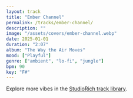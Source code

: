 ```yaml
---
layout: track
title: "Ember Channel"
permalink: /tracks/ember-channel/
description: ""
image: "/assets/covers/ember-channel.webp"
date: 2025-01-01
duration: "2:07"
album: "The Way the Air Moves"
mood: ["Playful"]
genre: ["ambient", "lo-fi", "jungle"]
bpm: 90
key: "F#"
---
```


Explore more vibes in the [StudioRich track library](/tracks/).
